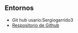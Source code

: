 ## Entornos

- Git hub usario:Sergiogarrido3
- [Respositorio de Github](https://github.com/sergiogarrido3/Ejercicio-Git)

